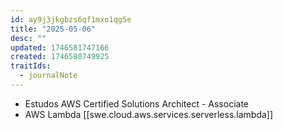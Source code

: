 ```yaml
---
id: ay9j3jkgbzs6qf1mxo1qg5e
title: "2025-05-06"
desc: ""
updated: 1746581747166
created: 1746580749925
traitIds:
  - journalNote
---
```


- Estudos AWS Certified Solutions Architect - Associate
- AWS Lambda [[swe.cloud.aws.services.serverless.lambda]]
